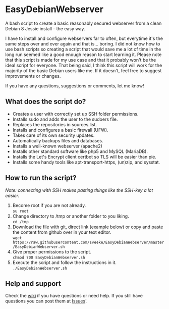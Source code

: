 # EasyDebianWebserver
A bash script to create a basic reasonably secured webserver from a clean Debian 8 Jessie install - the easy way.

I have to install and configure webservers far to often, but everytime it's the same steps over and over again and that is... boring. I did not know how to use bash scripts so creating a script that would save me a lot of time in the long run seemed like a good enough reason to start learning it. Please note that this script is made for my use case and that it probably won't be the ideal script for everyone. That being said, I think this script will work for the majority of the basic Debian users like me. If it doesn't, feel free to suggest improvements or changes.

If you have any questions, suggestions or comments, let me know!

## What does the script do?

- Creates a user with correctly set up SSH folder permissions.
- Installs sudo and adds the user to the sudoers file.
- Replaces the repositories in sources.list.
- Installs and configures a basic firewall (UFW).
- Takes care of its own security updates.
- Automatically backups files and databases.
- Installs a well-known webserver (apache2)
- Installs other standard software like php5 and MySQL (MariaDB).
- Installs the Let's Encrypt client certbot so TLS will be easier than pie.
- Installs some handy tools like apt-transport-https, (un)zip, and sysstat.

## How to run the script?
*Note: connecting with SSH makes pasting things like the SSH-key a lot easier.*

1. Become root if you are not already.  
   ```su root```
2. Change directory to /tmp or another folder to you liking.  
   ```cd /tmp```
3. Download the file with git, direct link (example below) or copy and paste the content from github over in your text editor.  
   ```wget https://raw.githubusercontent.com/sveeke/EasyDebianWebserver/master/EasyDebianWebserver.sh```
5. Give proper permissions to the script.  
   ```chmod 700 EasyDebianWebserver.sh```
6. Execute the script and follow the instructions in it.  
   ```./EasyDebianWebserver.sh ```

## Help and support
Check the [wiki](https://github.com/sveeke/EasyDebianWebserver/wiki) if you have questions or need help. If you still have questions you can post them at [Issues](https://github.com/sveeke/EasyDebianWebserver/issues)'.
